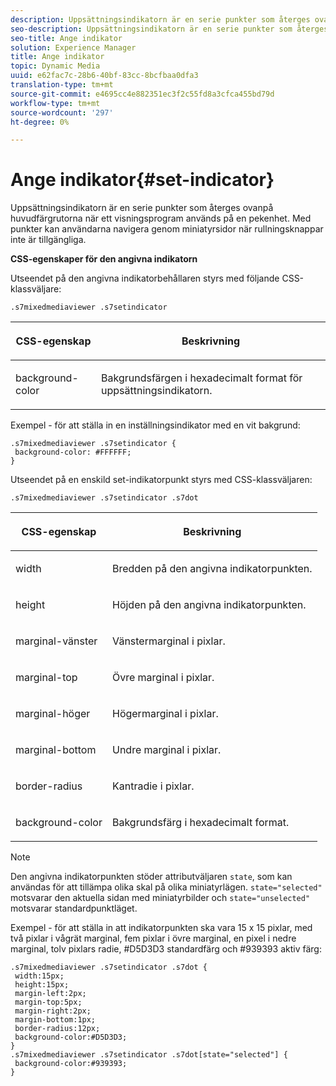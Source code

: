```yaml
---
description: Uppsättningsindikatorn är en serie punkter som återges ovanpå huvudfärgrutorna när ett visningsprogram används på en pekenhet. Med punkter kan användarna navigera genom miniatyrsidor när rullningsknappar inte är tillgängliga.
seo-description: Uppsättningsindikatorn är en serie punkter som återges ovanpå huvudfärgrutorna när ett visningsprogram används på en pekenhet. Med punkter kan användarna navigera genom miniatyrsidor när rullningsknappar inte är tillgängliga.
seo-title: Ange indikator
solution: Experience Manager
title: Ange indikator
topic: Dynamic Media
uuid: e62fac7c-28b6-40bf-83cc-8bcfbaa0dfa3
translation-type: tm+mt
source-git-commit: e4695cc4e882351ec3f2c55fd8a3cfca455bd79d
workflow-type: tm+mt
source-wordcount: '297'
ht-degree: 0%

---
```



# Ange indikator{#set-indicator}

Uppsättningsindikatorn är en serie punkter som återges ovanpå huvudfärgrutorna när ett visningsprogram används på en pekenhet. Med punkter kan användarna navigera genom miniatyrsidor när rullningsknappar inte är tillgängliga.

<!--<a id="section_061E550C1C1D4DB2BD663A898895B38C"></a>-->

**CSS-egenskaper för den angivna indikatorn**

Utseendet på den angivna indikatorbehållaren styrs med följande CSS-klassväljare:

```
.s7mixedmediaviewer .s7setindicator
```

<table id="table_94EE3F5BBE4547C0B4943471CEE7EDE4"> 
 <thead> 
  <tr> 
   <th colname="col1" class="entry"> <p> CSS-egenskap </p> </th> 
   <th colname="col2" class="entry"> <p>Beskrivning </p> </th> 
  </tr> 
 </thead>
 <tbody> 
  <tr> 
   <td colname="col1"> <p> <span class="codeph"> background-color  </span> </p> </td> 
   <td colname="col2"> <p>Bakgrundsfärgen i hexadecimalt format för uppsättningsindikatorn. </p> </td> 
  </tr> 
 </tbody> 
</table>

Exempel - för att ställa in en inställningsindikator med en vit bakgrund:

```
.s7mixedmediaviewer .s7setindicator { 
 background-color: #FFFFFF; 
}
```

Utseendet på en enskild set-indikatorpunkt styrs med CSS-klassväljaren:

`.s7mixedmediaviewer .s7setindicator .s7dot`

<table id="table_09B6E232FB94417392D101A7A653BE54"> 
 <thead> 
  <tr> 
   <th colname="col1" class="entry"> <p> CSS-egenskap </p> </th> 
   <th colname="col2" class="entry"> <p>Beskrivning </p> </th> 
  </tr> 
 </thead>
 <tbody> 
  <tr> 
   <td colname="col1"> <p> <span class="codeph"> width </span> </p> </td> 
   <td colname="col2"> <p>Bredden på den angivna indikatorpunkten. </p> </td> 
  </tr> 
  <tr> 
   <td colname="col1"> <p> <span class="codeph"> height  </span> </p> </td> 
   <td colname="col2"> <p>Höjden på den angivna indikatorpunkten. </p> </td> 
  </tr> 
  <tr> 
   <td colname="col1"> <p> <span class="codeph"> marginal-vänster  </span> </p> </td> 
   <td colname="col2"> <p>Vänstermarginal i pixlar. </p> </td> 
  </tr> 
  <tr> 
   <td colname="col1"> <p> <span class="codeph"> marginal-top  </span> </p> </td> 
   <td colname="col2"> <p>Övre marginal i pixlar. </p> </td> 
  </tr> 
  <tr> 
   <td colname="col1"> <p> <span class="codeph"> marginal-höger  </span> </p> </td> 
   <td colname="col2"> <p>Högermarginal i pixlar. </p> </td> 
  </tr> 
  <tr> 
   <td colname="col1"> <p> <span class="codeph"> marginal-bottom  </span> </p> </td> 
   <td colname="col2"> <p>Undre marginal i pixlar. </p> </td> 
  </tr> 
  <tr> 
   <td colname="col1"> <p> <span class="codeph"> border-radius  </span> </p> </td> 
   <td colname="col2"> <p>Kantradie i pixlar. </p> </td> 
  </tr> 
  <tr> 
   <td colname="col1"> <p> <span class="codeph"> background-color  </span> </p> </td> 
   <td colname="col2"> <p>Bakgrundsfärg i hexadecimalt format. </p> </td> 
  </tr> 
 </tbody> 
</table>

>[!NOTE]
>
>Den angivna indikatorpunkten stöder attributväljaren `state`, som kan användas för att tillämpa olika skal på olika miniatyrlägen. `state="selected"` motsvarar den aktuella sidan med miniatyrbilder och `state="unselected"` motsvarar standardpunktläget.

Exempel - för att ställa in att indikatorpunkten ska vara 15 x 15 pixlar, med två pixlar i vågrät marginal, fem pixlar i övre marginal, en pixel i nedre marginal, tolv pixlars radie, #D5D3D3 standardfärg och #939393 aktiv färg:

```
.s7mixedmediaviewer .s7setindicator .s7dot { 
 width:15px; 
 height:15px; 
 margin-left:2px; 
 margin-top:5px; 
 margin-right:2px; 
 margin-bottom:1px; 
 border-radius:12px; 
 background-color:#D5D3D3;  
} 
.s7mixedmediaviewer .s7setindicator .s7dot[state="selected"] { 
 background-color:#939393;  
}
```

